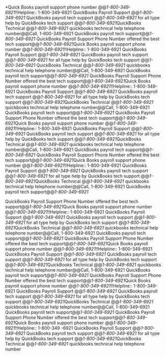  
*Quick Books payroll support phone number @@*1-800-349-6921*!!Helpline:: 1-800-349-6921 QuickBooks Payroll Support @@*1-800-349-6921* QuickBooks payroll tech support @@*1-800-349-6921* for all type help by QuickBooks tech support @@*1-800-349-6921*QuickBooks Technical @@*1-800-349-6921* quickbooks technical help telephone number@@Call, 1-800-349-6921 QuickBooks payroll tech support@@*1-800-349-6921* QuickBooks Payroll Support Phone Number offered the best tech support@@*1-800-349-6921*Quick Books payroll support phone number @@*1-800-349-6921*!!Helpline:: 1-800-349-6921 QuickBooks Payroll Support @@*1-800-349-6921* QuickBooks payroll tech support @@*1-800-349-6921* for all type help by QuickBooks tech support @@*1-800-349-6921*
QuickBooks Technical @@*1-800-349-6921* quickbooks technical help telephone number@@Call, 1-800-349-6921 QuickBooks payroll tech support@@*1-800-349-6921* QuickBooks Payroll Support Phone Number offered the best tech support@@*1-800-349-6921*Quick Books payroll support phone number @@*1-800-349-6921*!!Helpline:: 1-800-349-6921 QuickBooks Payroll Support @@*1-800-349-6921* QuickBooks payroll tech support @@*1-800-349-6921* for all type help by QuickBooks tech support @@*1-800-349-6921*QuickBooks Technical @@*1-800-349-6921* quickbooks technical help telephone number@@Call, 1-800-349-6921 QuickBooks payroll tech support@@*1-800-349-6921* QuickBooks Payroll Support Phone Number offered the best tech support@@*1-800-349-6921*Quick Books payroll support phone number @@*1-800-349-6921*!!Helpline:: 1-800-349-6921 QuickBooks Payroll Support @@*1-800-349-6921* QuickBooks payroll tech support @@*1-800-349-6921* for all type help by QuickBooks tech support @@*1-800-349-6921*QuickBooks Technical @@*1-800-349-6921* quickbooks technical help telephone number@@Call, 1-800-349-6921 QuickBooks payroll tech support@@*1-800-349-6921* QuickBooks Payroll Support Phone Number offered the best tech support@@*1-800-349-6921*Quick Books payroll support phone number @@*1-800-349-6921*!!Helpline:: 1-800-349-6921 QuickBooks Payroll Support @@*1-800-349-6921* QuickBooks payroll tech support @@*1-800-349-6921* for all type help by QuickBooks tech support @@*1-800-349-6921*QuickBooks Technical @@*1-800-349-6921* quickbooks technical help telephone number@@Call, 1-800-349-6921 QuickBooks payroll tech support@@*1-800-349-6921*

 QuickBooks Payroll Support Phone Number offered the best tech support@@*1-800-349-6921*Quick Books payroll support phone number @@*1-800-349-6921*!!Helpline:: 1-800-349-6921 QuickBooks Payroll Support @@*1-800-349-6921* QuickBooks payroll tech support @@*1-800-349-6921* for all type help by QuickBooks tech support @@*1-800-349-6921*QuickBooks Technical @@*1-800-349-6921* quickbooks technical help telephone number@@Call, 1-800-349-6921 QuickBooks payroll tech support@@*1-800-349-6921* QuickBooks Payroll Support Phone Number offered the best tech support@@*1-800-349-6921*Quick Books payroll support phone number @@*1-800-349-6921*!!Helpline:: 1-800-349-6921 QuickBooks Payroll Support @@*1-800-349-6921* QuickBooks payroll tech support @@*1-800-349-6921* for all type help by QuickBooks tech support @@*1-800-349-6921*QuickBooks Technical @@*1-800-349-6921* quickbooks technical help telephone number@@Call, 1-800-349-6921 QuickBooks payroll tech support@@*1-800-349-6921* QuickBooks Payroll Support Phone Number offered the best tech support@@*1-800-349-6921*Quick Books payroll support phone number @@*1-800-349-6921*!!Helpline:: 1-800-349-6921 QuickBooks Payroll Support @@*1-800-349-6921* QuickBooks payroll tech support @@*1-800-349-6921* for all type help by QuickBooks tech support @@*1-800-349-6921*QuickBooks Technical @@*1-800-349-6921* quickbooks technical help telephone number@@Call, 1-800-349-6921 QuickBooks payroll tech support@@*1-800-349-6921* QuickBooks Payroll Support Phone Number offered the best tech support@@*1-800-349-6921*Quick Books payroll support phone number @@*1-800-349-6921*!!Helpline:: 1-800-349 -6921 QuickBooks Payroll Support @@*1-800-349-6921* QuickBooks payroll tech support @@*1-800-349-6921* for all type help by QuickBooks tech support @@*1-800-349-6921*QuickBooks Technical @@*1-800-349-6921* quickbooks technical help telephone number